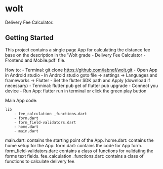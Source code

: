 # wolt

Delivery Fee Calculator. 

## Getting Started

This project contains a single page App for calculating the distance fee base on the 
description in the 'Wolt grade - Delivery Fee Calculator - Frontend and Mobile.pdf'
file.

How to:
    - Terminal: git clone https://github.com/labnof/wolt.git
    - Open App in Android studio 
    - In Android studio goto file → settings → Languages and frameworks → Flutter
    - Set the flutter SDK path and Apply (download if necessary)
    - Terminal: flutter pub get of flutter pub upgrade
    - Connect you device 
    - Run App: flutter run in terminal or click the green play button

Main App code:

    lib
        - fee_calculation _functions.dart
        - form.dart
        - form_field-validators.dart
        - home.dart
        - main.dart

main.dart: contains the starting point of the App.
home.dart: contains the home setup for the App.
form.dart: contains the code for App form.
form_field-validators.dart: contains a class of functions for validating the forms text fields.
fee_calculation _functions.dart: contains a class of functions to calculate delivery fee.


